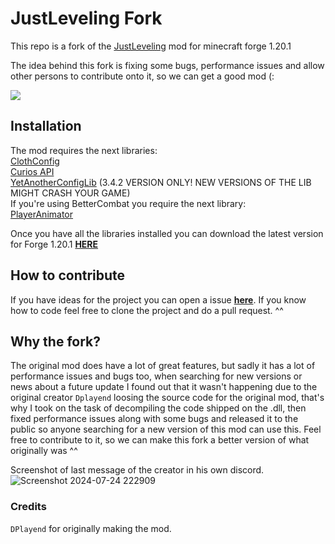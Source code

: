 # JustLeveling Fork
This repo is a fork of the [JustLeveling](https://www.curseforge.com/minecraft/mc-mods/just-leveling) mod for minecraft forge 1.20.1

The idea behind this fork is fixing some bugs, performance issues and allow other persons to contribute onto it, so we can get a good mod (:

[![](https://dcbadge.limes.pink/api/server/https://discord.gg/6c6cDU2mKj)](https://discord.gg/6c6cDU2mKj)

## Installation
The mod requires the next libraries:<br>
[ClothConfig](https://www.curseforge.com/minecraft/mc-mods/cloth-config)<br>
[Curios API](https://www.curseforge.com/minecraft/mc-mods/curios)<br>
[YetAnotherConfigLib](https://modrinth.com/mod/yacl/version/3.4.2+1.20.1-forge) (3.4.2 VERSION ONLY! NEW VERSIONS OF THE LIB MIGHT CRASH YOUR GAME)<br>
If you're using BetterCombat you require the next library:<br>
[PlayerAnimator](https://modrinth.com/mod/playeranimator)

Once you have all the libraries installed you can download the latest version for Forge 1.20.1 [**HERE**](https://github.com/Senior-S/JustLeveling-Fork/releases)

## How to contribute
If you have ideas for the project you can open a issue [**here**](https://github.com/Senior-S/JustLeveling-Fork/issues).
If you know how to code feel free to clone the project and do a pull request. ^^

## Why the fork?
The original mod does have a lot of great features, but sadly it has a lot of performance issues and bugs too, when searching for new versions or news about a future update I found out that it wasn't happening due to the original creator `Dplayend` loosing the source code for the original mod, that's why I took on the task of decompiling the code shipped on the .dll, then fixed performance issues along with some bugs and released it to the public so anyone searching for a new version of this mod can use this.
Feel free to contribute to it, so we can make this fork a better version of what originally was ^^

Screenshot of last message of the creator in his own discord.
![Screenshot 2024-07-24 222909](https://github.com/user-attachments/assets/d1b7b079-1a0d-428c-b61b-3e72d79e2f98)

### Credits
`DPlayend` for originally making the mod.
